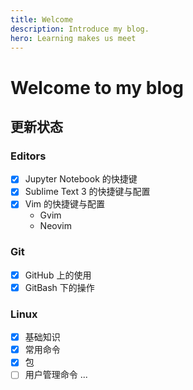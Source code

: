 ```yaml
---
title: Welcome
description: Introduce my blog.
hero: Learning makes us meet
---
```

 
# Welcome to my blog

## 更新状态

### Editors

- [x] Jupyter Notebook 的快捷键
- [x] Sublime Text 3 的快捷键与配置
- [x] Vim 的快捷键与配置
    - Gvim
    - Neovim

### Git

- [x] GitHub 上的使用
- [x] GitBash 下的操作

### Linux

- [x] 基础知识
- [x] 常用命令
- [x] 包
- [ ] 用户管理命令 ...
